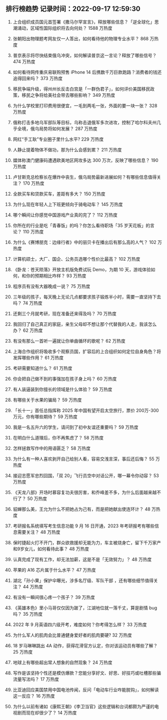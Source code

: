 
## 排行榜趋势 记录时间：2022-09-17 12:59:30
  
  1. 上合组织成员国元首签署《撒马尔罕宣言》，释放哪些信息？「逆全球化」思潮涌动，区域性国际组织将去向何处？ 1588 万热度
    
  2. 张朝阳出物理题考网友仅一人答出，如何看待他的物理专业水平？ 868 万热度
    
  3. 普京表示将尽快结束俄乌冲突，如何解读普京这一言论？释放了哪些信号？ 474 万热度
    
  4. 如何看待网传重庆易联购预售 iPhone 14 后携数千万巨款跑路？消费者的钱还追得回来吗？ 373 万热度
    
  5. 移民争端升级，得州州长反击白宫是「一群伪君子」，如何评价美国移民政策，移民之争将给美社会带去哪些影响？ 349 万热度
    
  6. 为什么学校里打印费用很便宜，一毛到两毛一张，外面的要一块一张？ 328 万热度
    
  7. 俄称打击多地乌军部队等目标，乌称击退俄军多次进攻，控制了哈尔科夫州几乎全境，俄乌局势将如何发展？ 287 万热度
    
  8. 网红“手工耿”专业圈子里什么水平? 229 万热度
    
  9. 人静止提着物体不做功，那为什么会感到累？ 211 万热度
    
  10. 媒体称澳门健康码遭遇欧美地区网攻多达 300 万次，反映了哪些信息？ 190 万热度
    
  11. 卢甘斯克总检察长在爆炸中丧生，俄乌局势最新进展如何？有哪些信息值得关注？ 170 万热度
    
  12. 全款买车和贷款买车，差距有多大？ 150 万热度
    
  13. 为什么现在年轻人上下班更倾向于骑电动车？ 145 万热度
    
  14. 哪个瞬间让你感觉中国游戏产业真的完了？ 112 万热度
    
  15. 你所在的行业是吃「青春饭」的吗？你怎么看待职场「35 岁天花板」的言论？ 110 万热度
    
  16. 为什么《赛博朋克：边缘行者》中的丽贝卡在播出后有那么高的人气？ 102 万热度
    
  17. 计算机硕士，大厂、国企、公务员选哪个性价比最高？ 102 万热度
    
  18. 《卧龙：苍天陨落》开放主机版免费试玩 Demo，为期 10 天，游戏体验如何，和你的预期相比咋样？ 93 万热度
    
  19. 程序员有没有大器晚成一说？ 75 万热度
    
  20. 三年级的孩子，每天晚上无论几点都要求孩子锻炼半小时，需要一直坚持下去吗？ 74 万热度
    
  21. 还剩三个月就考研，现在准备还来得及吗？ 70 万热度
    
  22. 我回归了自己真正的家庭，亲生父母却不想让那个代替我的人走，我该怎么办？ 62 万热度
    
  23. 有没有那么一首听一遍就让你单曲循环的歌呢？ 62 万热度
    
  24. 上海合作组织将吸收多个观察员国，扩容后的上合组织如何定位自身角色？将发挥哪些作用？ 61 万热度
    
  25. 考研需要知道什么？ 61 万热度
    
  26. 你会把自己做不到的事强加在孩子身上吗？ 60 万热度
    
  27. 有人装逼装到你擅长的领域是什么体验？ 59 万热度
    
  28. 有哪些关于水果的骗局？ 59 万热度
    
  29. 「长十一」首任总指挥称 2025 年中国有望开启太空旅行，票价 200万-300 万元，你有哪些期待？ 59 万热度
    
  30. 我是一名五升六的学生，请问到了初中友谊还重要吗？ 59 万热度
    
  31. 在明白什么道理后，你不再焦虑了？ 58 万热度
    
  32. 怎样拯救写作中的用语匮乏？ 58 万热度
    
  33. 为什么有一种人喜欢剥开自己给别人看，容易交浅言深，事后还后悔？ 55 万热度
    
  34. 接迎志愿军忠烈回国，「双 20」飞行员空中对话公开，哪一幕令你动容？ 53 万热度
    
  35. 《天龙八部》开场时慕容复功夫很厉害，和乔峰差不多，为什么后面越来越不行了？ 50 万热度
    
  36. 貂蝉那么美，王允为什么不把她占为己有，而是把她献出使连环计？ 48 万热度
    
  37. 考研报名系统填写考生信息功能 9 月 16 日开通，2023 年考研报考有哪些信息需要关注？ 48 万热度
    
  38. 保时捷起火打不开门，群众欲救援却无能为力，车主被烧身亡，留下千万家产和9岁女儿，如何看待此事？ 48 万热度
    
  39. 认真完成了现有工作，却无法加薪，这是不是「无效努力」？ 48 万热度
    
  40. 苹果的 A16 芯片属于什么水平？ 47 万热度
    
  41. 湖北「孙小果」保护伞曝光，涉多名厅级、军队干部 ，还有哪些细节值得关注？ 44 万热度
    
  42. 有没有一瞬间很心疼一个孩子？ 39 万热度
    
  43. 《英雄本色》里小马哥仅仅因为跛了，江湖地位就一落千丈，算是剧情 bug 吗？ 35 万热度
    
  44. 2022 年 9 月英语四六级开考，难度如何？你考得怎么样？ 33 万热度
    
  45. 为什么军人的肌肉会比普通健身爱好者的肌肉要硬? 32 万热度
    
  46. 18 岁马琳琳跳出 4A 动作，获得花滑官方认定，你对该运动员有哪些了解？ 25 万热度
    
  47. 地球上有哪些超出常人想象的自然现象？ 24 万热度
    
  48. 写作是该坚持个性还是模仿爆款？您能分享好文、好思、好技巧或吐槽那些骗流量写法吗？ 17 万热度
    
  49. 比亚迪回应美国禁用中国电池传闻，反问「电动车行业咋能脱钩」，如何解读这一反应？ 16 万热度
    
  50. 为什么以前有诸如《康熙王朝》《李卫当官》这些逻辑和台词都颇为严谨的电视剧而现在却很少了？ 14 万热度
    